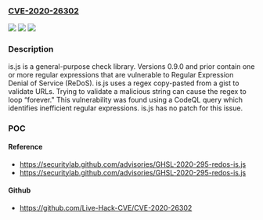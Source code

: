 ### [CVE-2020-26302](https://cve.mitre.org/cgi-bin/cvename.cgi?name=CVE-2020-26302)
![](https://img.shields.io/static/v1?label=Product&message=is.js&color=blue)
![](https://img.shields.io/static/v1?label=Version&message=0.9.0%3C%3D%200.9.0%20&color=brighgreen)
![](https://img.shields.io/static/v1?label=Vulnerability&message=CWE-400%20Uncontrolled%20Resource%20Consumption&color=brighgreen)

### Description

is.js is a general-purpose check library. Versions 0.9.0 and prior contain one or more regular expressions that are vulnerable to Regular Expression Denial of Service (ReDoS). is.js uses a regex copy-pasted from a gist to validate URLs. Trying to validate a malicious string can cause the regex to loop “forever." This vulnerability was found using a CodeQL query which identifies inefficient regular expressions. is.js has no patch for this issue.

### POC

#### Reference
- https://securitylab.github.com/advisories/GHSL-2020-295-redos-is.js
- https://securitylab.github.com/advisories/GHSL-2020-295-redos-is.js

#### Github
- https://github.com/Live-Hack-CVE/CVE-2020-26302

